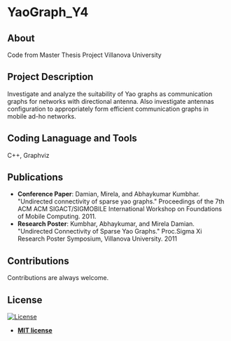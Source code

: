 # YaoGraph_Y4
## About
Code from Master Thesis Project Villanova University 

## Project Description
Investigate and analyze the suitability of Yao graphs as communication graphs for networks with directional antenna. Also investigate antennas configuration to appropriately form efficient communication graphs in mobile ad-ho networks.

## Coding Lanaguage and Tools
C++, Graphviz

## Publications
* **Conference Paper**: Damian, Mirela, and Abhaykumar Kumbhar. "Undirected connectivity of sparse yao graphs." Proceedings of the 7th ACM ACM SIGACT/SIGMOBILE International Workshop on Foundations of Mobile Computing. 2011. 
* **Research Poster**: Kumbhar, Abhaykumar, and Mirela Damian. "Undirected Connectivity of Sparse Yao Graphs."  Proc.Sigma Xi Research Poster Symposium, Villanova University. 2011

## Contributions 
Contributions are always welcome. 

## License

[![License](http://img.shields.io/:license-mit-blue.svg?style=flat-square)](http://badges.mit-license.org)

- **[MIT license](http://opensource.org/licenses/mit-license.php)**
